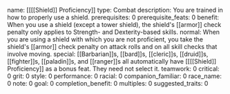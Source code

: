 name: [[[[Shield]] Proficiency]]
type: Combat
description: You are trained in how to properly use a shield.
prerequisites: 0
prerequisite_feats: 0
benefit: When you use a shield (except a tower shield), the shield's [[armor]] check penalty only applies to Strength- and Dexterity-based skills.
normal: When you are using a shield with which you are not proficient, you take the shield's [[armor]] check penalty on attack rolls and on all skill checks that involve moving.
special: [[Barbarian]]s, [[bard]]s, [[cleric]]s, [[druid]]s, [[fighter]]s, [[paladin]]s, and [[ranger]]s all automatically have [[[[Shield]] Proficiency]] as a bonus feat. They need not select it.
teamwork: 0
critical: 0
grit: 0
style: 0
performance: 0
racial: 0
companion_familiar: 0
race_name: 0
note: 0
goal: 0
completion_benefit: 0
multiples: 0
suggested_traits: 0
